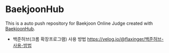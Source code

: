# BaekjoonHub
This is a auto push repository for Baekjoon Online Judge created with [BaekjoonHub](https://github.com/BaekjoonHub/BaekjoonHub).

- 백준허브(크롬 확장프로그램) 사용 방법
https://velog.io/@flaxinger/백준허브-사용-방법
